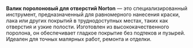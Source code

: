 **Валик поролоновый для отверстий Norton** — это специализированный инструмент, предназначенный для равномерного нанесения краски, лака или других покрытий в труднодоступных местах, таких как отверстия и узкие полости. Изготовлен из высококачественного поролона, он обеспечивает гладкое покрытие без подтеков и пузырей. Идеален для точных малярных работ, ремонта и отделки.
